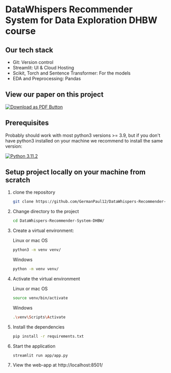 # DataWhispers Recommender System for Data Exploration DHBW course

## Our tech stack

- Git: Version control 
- Streamlit: UI & Cloud Hosting
- Scikit, Torch and Sentence Transformer: For the models
- EDA and Preprocessing: Pandas

## View our paper on this project

[![Download as PDF Button](https://img.shields.io/badge/Download%20AS%20pdf-EF3939?style=for-the-badge&logo=adobeacrobatreader&logoColor=white&color=black&labelColor=ec1c24)](https://github.com/GermanPaul12/DataWhispers-Recommender-System-DHBW/data/paper/Ausarbeitung.pdf?raw=true)


## Prerequisites

Probably should work with most python3 versions >= 3.9, but if you don't have python3 installed on your machine we recommend to install the same version:

[![Python 3.11.2](https://img.shields.io/badge/python-3.11.2-blue.svg)](https://www.python.org/downloads/release/python-3112/)

## Setup project locally on your machine from scratch

1. clone the repository

    ``` bash
    git clone https://github.com/GermanPaul12/DataWhispers-Recommender-System-DHBW.git
    ```

2. Change directory to the project

    ``` bash
    cd DataWhispers-Recommender-System-DHBW/
    ```

3. Create a virtual environment:

    Linux or mac OS

    ``` bash
    python3 -m venv venv/
    ```

    Windows

    ``` bash
    python -m venv venv/
    ```

4. Activate the virtual environment

    Linux or mac OS

    ``` bash
    source venv/bin/activate
    ```

    Windows

    ``` bash
    .\venv\Scripts\Activate
    ```

5. Install the dependencies

    ``` bash
    pip install -r requirements.txt
    ```

6. Start the application

    ``` bash
    streamlit run app/app.py 
    ```

7. View the web-app at http://localhost:8501/
